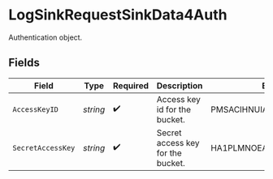# LogSinkRequestSinkData4Auth

Authentication object.


## Fields

| Field                             | Type                              | Required                          | Description                       | Example                           |
| --------------------------------- | --------------------------------- | --------------------------------- | --------------------------------- | --------------------------------- |
| `AccessKeyID`                     | *string*                          | :heavy_check_mark:                | Access key id for the bucket.     | PMSACIHNUIASDBWQDS                |
| `SecretAccessKey`                 | *string*                          | :heavy_check_mark:                | Secret access key for the bucket. | HA1PLMNOEAEYUHAJQMSDUJQS          |